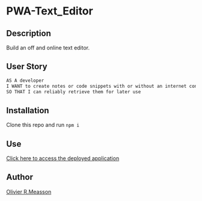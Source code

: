 # PWA-Text_Editor

## Description

Build an off and online text editor.

## User Story

```md
AS A developer
I WANT to create notes or code snippets with or without an internet connection
SO THAT I can reliably retrieve them for later use
```

## Installation

Clone this repo and run `npm i`

## Use

[Click here to access the deployed application](https://glacial-mesa-20776.herokuapp.com/)

## Author

[Olivier R.Measson](https://github.com/Zeitouna)
